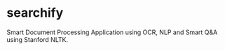 # searchify
Smart Document Processing Application using OCR, NLP and Smart Q&amp;A using Stanford NLTK.
